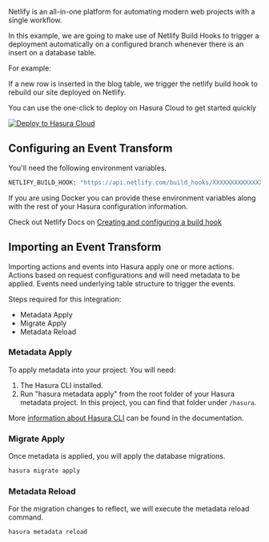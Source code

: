 Netlify is an all-in-one platform for automating modern web projects with a single workflow.

In this example, we are going to make use of Netlify Build Hooks to trigger a deployment automatically on a configured branch whenever there is an insert on a database table.

For example:

If a new row is inserted in the blog table, we trigger the netlify build hook to rebuild our site deployed on Netlify.

You can use the one-click to deploy on Hasura Cloud to get started quickly

[![Deploy to Hasura Cloud](https://hasura.io/deploy-button.svg)](https://cloud.hasura.io/deploy?github_repo=https://github.com/hasura/data-hub&hasura_dir=event-transforms/netlify/hasura)

## Configuring an Event Transform

You'll need the following environment variables.

```bash
NETLIFY_BUILD_HOOK: "https://api.netlify.com/build_hooks/XXXXXXXXXXXXXXX"
```

If you are using Docker you can provide these environment variables along with the rest of your Hasura configuration information.

Check out Netlify Docs on [Creating and configuring a build hook](https://docs.netlify.com/configure-builds/build-hooks/)

## Importing an Event Transform

Importing actions and events into Hasura apply one or more actions. Actions based on request configurations and will need metadata to be applied. Events need underlying table structure to trigger the events.

Steps required for this integration:

- Metadata Apply
- Migrate Apply
- Metadata Reload

### Metadata Apply

To apply metadata into your project. You will need:

1. The Hasura CLI installed.
2. Run "hasura metadata apply" from the root folder of your Hasura metadata project. In this project, you can find that folder under `/hasura`.

More [information about Hasura CLI](https://hasura.io/docs/latest/graphql/core/hasura-cli/index.html) can be found in the documentation.

### Migrate Apply

Once metadata is applied, you will apply the database migrations.

```bash
hasura migrate apply
```

### Metadata Reload

For the migration changes to reflect, we will execute the metadata reload command.

```bash
hasura metadata reload
```

